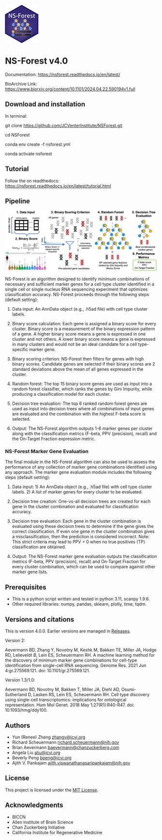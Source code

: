 <img src="NS-Forest-sticker.png" width="110" height="125">

# NS-Forest v4.0

Documentation: https://nsforest.readthedocs.io/en/latest/

BioArchive Link: https://www.biorxiv.org/content/10.1101/2024.04.22.590194v1.full

## Download and installation

In terminal: 

git clone https://github.com/JCVenterInstitute/NSForest.git

cd NSForest

conda env create -f nsforest.yml

conda activate nsforest

## Tutorial

Follow the on readthedocs: https://nsforest.readthedocs.io/en/latest/tutorial.html

## Pipeline

<img src="pipeline.PNG">

NS-Forest is an algorithm designed to identify minimum combinations of necessary and sufficient marker genes for a cell type cluster identified in a single cell or single nucleus RNA sequencing experiment that optimizes classification accuracy. NS-Forest proceeds through the following steps (default setting):

1. Data input: An AnnData object (e.g., .h5ad file) with cell type cluster labels. 

2. Binary score calculation: Each gene is assigned a binary score for every cluster. Binary score is a measurement of the binary expression pattern of a gene. A higher binary score means a gene is expressed in one cluster and not others. A lower binary score means a gene is expressed in many clusters and would not be an ideal candidate for a cell type-specific marker gene. 

3. Binary scoring criterion: NS-Forest then filters for genes with high binary scores. Candidate genes are selected if their binary scores are 2 standard deviations above the mean of all genes expressed in the cluster. 

4. Random forest: The top 15 binary score genes are used as input into a random forest classifier, which ranks the genes by Gini Impurity, while producing a classification model for each cluster. 

5. Decision tree evaluation: The top 6 ranked random forest genes are used as input into decision trees where all combinations of input genes are evaluated and the combination with the highest F-beta score is selected. 

6. Output: The NS-Forest algorithm outputs 1-6 marker genes per cluster along with the classification metrics (F-beta, PPV (precision), recall) and the On-Target Fraction expression metric. 

### NS-Forest Marker Gene Evaluation

The final module in the NS-Forest algorithm can also be used to assess the performance of any collection of marker gene combinations identified using any approach.  The marker gene evaluation module includes the following steps (default setting):

1. Data input: 1) An AnnData object (e.g., .h5ad file) with cell type cluster labels. 2) A list of marker genes for every cluster to be evaluated. 

2. Decision tree creation: One-vs-all decision trees are created for each gene in the cluster combination and evaluated for classification accuracy. 

3. Decision tree evaluation: Each gene in the cluster combination is evaluated using these decision trees to determine if the gene gives the correct classification. If even one gene in the cluster combination gives a misclassification, then the prediction is considered incorrect. Note: This strict criteria may lead to PPV = 0 when no true positives (TP) classification are obtained. 

4. Output: The NS-Forest marker gene evaluation outputs the classification metrics (F-beta, PPV (precision), recall) and On-Target Fraction for every cluster combination, which can be used to compare against other marker gene lists.


## Prerequisites
* This is a python script written and tested in python 3.11, scanpy 1.9.6.
* Other required libraries: numpy, pandas, sklearn, plotly, time, tqdm.

## Versions and citations

This is version 4.0.0. Earlier versions are managed in [Releases](https://github.com/JCVenterInstitute/NSForest/releases).  

Version 2:

Aevermann BD, Zhang Y, Novotny M, Keshk M, Bakken TE, Miller JA, Hodge RD, Lelieveldt B, Lein ES, Scheuermann RH. A machine learning method for the discovery of minimum marker gene combinations for cell-type identification from single-cell RNA sequencing. Genome Res. 2021 Jun 4:gr.275569.121. doi: 10.1101/gr.275569.121.

Version 1.3/1.0:

Aevermann BD, Novotny M, Bakken T, Miller JA, Diehl AD, Osumi-Sutherland D, Lasken RS, Lein ES, Scheuermann RH. Cell type discovery using single-cell transcriptomics: implications for ontological representation. Hum Mol Genet. 2018 May 1;27(R1):R40-R47. doi: 10.1093/hmg/ddy100.

## Authors

* Yun (Renee) Zhang zhangy@jcvi.org
* Richard Scheuermann richard.scheuermann@nih.gov
* Brian Aevermann baevermann@chanzuckerberg.com
* Angela Liu aliu@jcvi.org
* Beverly Peng bpeng@jcvi.org
* Ajith V. Pankajam ajith.viswanathanasaripankajam@nih.gov

## License

This project is licensed under the [MIT License](https://github.com/JCVenterInstitute/NSForest/blob/master/LICENSE).

## Acknowledgments

* BICCN
* Allen Institute of Brain Science
* Chan Zuckerberg Initiative
* California Institute for Regenerative Medicine
